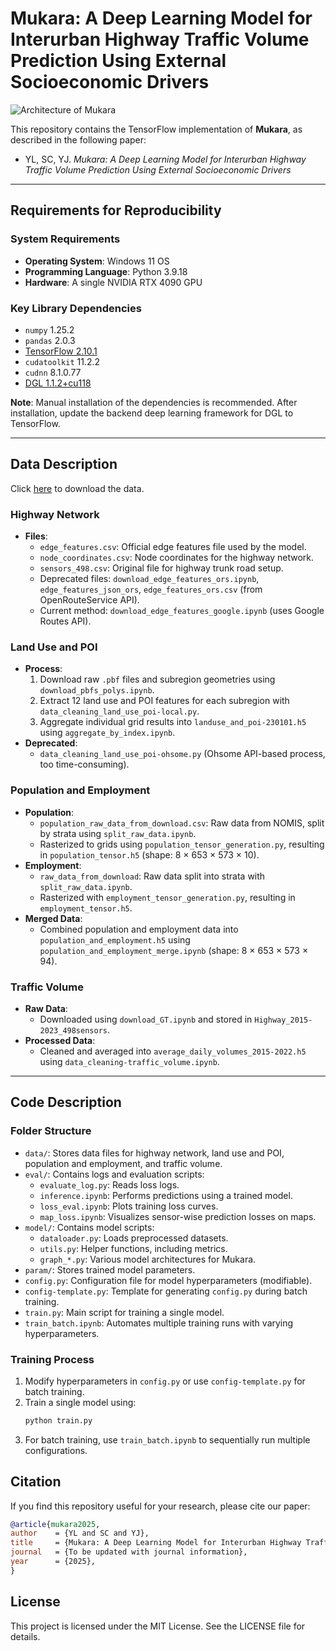 # Mukara: A Deep Learning Model for Interurban Highway Traffic Volume Prediction Using External Socioeconomic Drivers

![Architecture of Mukara](mukara.png)

This repository contains the TensorFlow implementation of **Mukara**, as described in the following paper:

- YL, SC, YJ. _Mukara: A Deep Learning Model for Interurban Highway Traffic Volume Prediction Using External Socioeconomic Drivers_

---

## Requirements for Reproducibility

### System Requirements

- **Operating System**: Windows 11 OS
- **Programming Language**: Python 3.9.18
- **Hardware**: A single NVIDIA RTX 4090 GPU

### Key Library Dependencies

- `numpy` 1.25.2
- `pandas` 2.0.3
- [TensorFlow 2.10.1](https://www.tensorflow.org/install/pip?_gl=1*1tk6s5m*_up*MQ..*_ga*MjI3MzQyMDc1LjE3MTM2OTIwNzI.*_ga_W0YLR4190T*MTcxMzY5MjA3MS4xLjAuMTcxMzY5MjA3MS4wLjAuMA..#windows-native)
- `cudatoolkit` 11.2.2
- `cudnn` 8.1.0.77
- [DGL 1.1.2+cu118](https://www.dgl.ai/pages/start.html)

**Note**: Manual installation of the dependencies is recommended. After installation, update the backend deep learning framework for DGL to TensorFlow.

---

## Data Description
Click [here](https://pan.baidu.com/s/1pctoSL5Yor4JxnGeDt9-_g?pwd=b69w) to download the data.

### Highway Network
- **Files**:
  - `edge_features.csv`: Official edge features file used by the model.
  - `node_coordinates.csv`: Node coordinates for the highway network.
  - `sensors_498.csv`: Original file for highway trunk road setup.
  - Deprecated files: `download_edge_features_ors.ipynb`, `edge_features_json_ors`, `edge_features_ors.csv` (from OpenRouteService API).
  - Current method: `download_edge_features_google.ipynb` (uses Google Routes API).

### Land Use and POI
- **Process**:
  1. Download raw `.pbf` files and subregion geometries using `download_pbfs_polys.ipynb`.
  2. Extract 12 land use and POI features for each subregion with `data_cleaning_land_use_poi-local.py`.
  3. Aggregate individual grid results into `landuse_and_poi-230101.h5` using `aggregate_by_index.ipynb`.
- **Deprecated**:
  - `data_cleaning_land_use_poi-ohsome.py` (Ohsome API-based process, too time-consuming).

### Population and Employment
- **Population**:
  - `population_raw_data_from_download.csv`: Raw data from NOMIS, split by strata using `split_raw_data.ipynb`.
  - Rasterized to grids using `population_tensor_generation.py`, resulting in `population_tensor.h5` (shape: 8 × 653 × 573 × 10).
- **Employment**:
  - `raw_data_from_download`: Raw data split into strata with `split_raw_data.ipynb`.
  - Rasterized with `employment_tensor_generation.py`, resulting in `employment_tensor.h5`.
- **Merged Data**:
  - Combined population and employment data into `population_and_employment.h5` using `population_and_employment_merge.ipynb` (shape: 8 × 653 × 573 × 94).

### Traffic Volume
- **Raw Data**:
  - Downloaded using `download_GT.ipynb` and stored in `Highway_2015-2023_498sensors`.
- **Processed Data**:
  - Cleaned and averaged into `average_daily_volumes_2015-2022.h5` using `data_cleaning-traffic_volume.ipynb`.

---

## Code Description

### Folder Structure

- `data/`: Stores data files for highway network, land use and POI, population and employment, and traffic volume.
- `eval/`: Contains logs and evaluation scripts:
  - `evaluate_log.py`: Reads loss logs.
  - `inference.ipynb`: Performs predictions using a trained model.
  - `loss_eval.ipynb`: Plots training loss curves.
  - `map_loss.ipynb`: Visualizes sensor-wise prediction losses on maps.
- `model/`: Contains model scripts:
  - `dataloader.py`: Loads preprocessed datasets.
  - `utils.py`: Helper functions, including metrics.
  - `graph_*.py`: Various model architectures for Mukara.
- `param/`: Stores trained model parameters.
- `config.py`: Configuration file for model hyperparameters (modifiable).
- `config-template.py`: Template for generating `config.py` during batch training.
- `train.py`: Main script for training a single model.
- `train_batch.ipynb`: Automates multiple training runs with varying hyperparameters.

### Training Process
1. Modify hyperparameters in `config.py` or use `config-template.py` for batch training.
2. Train a single model using:
   ```bash
   python train.py
   ```
3. For batch training, use `train_batch.ipynb` to sequentially run multiple configurations.

## Citation
If you find this repository useful for your research, please cite our paper:
   ```bibtex
   @article{mukara2025,
   author    = {YL and SC and YJ},
   title     = {Mukara: A Deep Learning Model for Interurban Highway Traffic Volume Prediction Using External Socioeconomic Drivers},
   journal   = {To be updated with journal information},
   year      = {2025},
   }
   ```

## License
This project is licensed under the MIT License. See the LICENSE file for details.